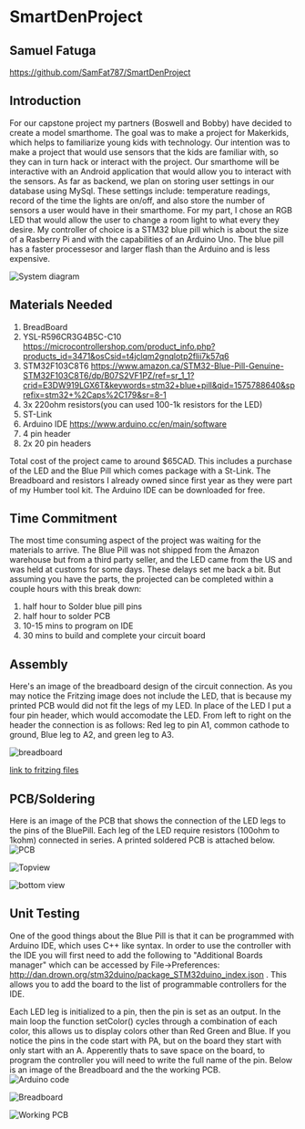 # SmartDenProject
## Samuel Fatuga

https://github.com/SamFat787/SmartDenProject

## Introduction

For our capstone project my partners (Boswell and Bobby) have decided to create a model smarthome. The goal was to make a project for Makerkids, which helps to familiarize young kids with technology. Our intention was to make a project that would use sensors that the kids are familiar with, so they can in turn hack or interact with the project. Our smarthome will be interactive with an Android application that would allow you to interact with the sensors. As far as backend, we plan on storing user settings in our database using MySql. These settings include: temperature readings, record of the time the lights are on/off, and also store the number of sensors a user would have in their smarthome. For my part, I chose an  RGB LED that would allow the user to change a room light to what every they desire. My controller of choice is a STM32 blue pill which is about the size of a Rasberry Pi and with the capabilities of an Arduino Uno. The blue pill has a faster processesor and larger flash than the Arduino and is less expensive.

![System diagram](https://github.com/SamFat787/SmartDenProject/blob/master/Screen%20Shot%202019-12-10%20at%201.58.42%20PM.png?raw=true)





## Materials Needed
1. BreadBoard
2. YSL-R596CR3G4B5C-C10 https://microcontrollershop.com/product_info.php?products_id=3471&osCsid=t4jclqm2gnqlotp2flii7k57q6
3. STM32F103C8T6 https://www.amazon.ca/STM32-Blue-Pill-Genuine-STM32F103C8T6/dp/B07S2VF1PZ/ref=sr_1_1?crid=E3DW919LGX6T&keywords=stm32+blue+pill&qid=1575788640&sprefix=stm32+%2Caps%2C179&sr=8-1
4. 3x 220ohm resistors(you can used 100-1k resistors for the LED)
5. ST-Link
6. Arduino IDE https://www.arduino.cc/en/main/software
7. 4 pin header
8. 2x 20 pin headers


Total cost of the project came to around $65CAD. This includes a purchase of the LED and the Blue Pill which comes package with a St-Link. The Breadboard and resistors I already owned since first year as they were part of my Humber tool kit. The Arduino IDE can be downloaded for free.

## Time Commitment

The most time consuming aspect of the project was waiting for the materials to arrive.  The Blue Pill was not shipped from the Amazon warehouse but from a third party seller, and the LED came from the US and was held at customs for some days. These delays set me back a bit.  But assuming you have the parts, the projected can be completed within a couple hours with this break down:

1. half hour to Solder blue pill pins
2. half hour to solder PCB
3. 10-15 mins to program on IDE
4. 30 mins to build and complete your circuit board



## Assembly

Here's an image of the breadboard design of the circuit connection. As you may notice the Fritzing image does not include the LED, that is because my printed PCB would did not fit the legs of my LED. In place of the LED I put a four pin header, which would accomodate the LED. From left to right on the header the connection is as follows: Red leg to pin A1, common cathode to ground, Blue leg to A2, and green leg to A3.

![breadboard](https://github.com/SamFat787/SmartDenProject/blob/master/Screen%20Shot%202019-11-19%20at%202.33.03%20PM.png?raw=true)

[link to fritzing files](https://github.com/SamFat787/SmartDenProject/blob/master/PCB-CENG%20318.fzz)

## PCB/Soldering
Here is an image of the PCB that shows the connection of the LED legs to the pins of the BluePill. Each leg of the LED require resistors (100ohm to 1kohm) connected in series. A printed soldered PCB is attached below.
![PCB](https://github.com/SamFat787/SmartDenProject/blob/master/Screen%20Shot%202019-11-26%20at%201.56.32%20PM.png?raw=true)

![Topview](https://github.com/SamFat787/SmartDenProject/blob/master/IMG_2176.jpg?raw=true)

![bottom view](https://github.com/SamFat787/SmartDenProject/blob/master/IMG_2087.jpg?raw=true)

## Unit Testing
One of the good things about the Blue Pill is that it can be programmed with Arduino IDE, which uses C++ like syntax. In order to use the controller with the IDE you will first need to add the following to "Additional Boards manager" which can be accessed by File->Preferences: http://dan.drown.org/stm32duino/package_STM32duino_index.json . This allows you to add the board to the list of programmable controllers for the IDE.

Each LED leg is initialized to a pin, then the pin is set as an output. In the main loop the function setColor() cycles through a combination of each color, this allows us to display colors other than Red Green and Blue. If you notice the pins in the code start with PA, but on the board they start with only start with an A. Apperently thats to save space on the board, to program the controller you will need to write the full name of the pin. Below is an image of the Breadboard and the the working PCB.   
![Arduino code](https://github.com/SamFat787/SmartDenProject/blob/master/Screen%20Shot%202019-11-26%20at%201.20.16%20PM.png?raw=true)

![Breadboard](https://github.com/SamFat787/SmartDenProject/blob/master/Webp.net-resizeimage.jpg?raw=true)

![Working PCB](https://github.com/SamFat787/SmartDenProject/blob/master/thumbnail_IMG_2083.jpg?raw=true)
